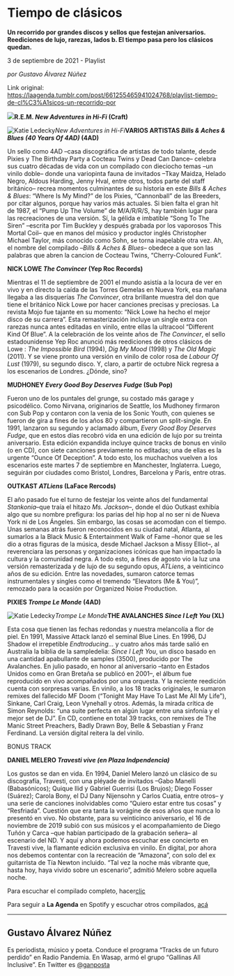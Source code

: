 # Tiempo de clásicos

**Un recorrido por grandes discos y sellos que festejan aniversarios. Reediciones de lujo, rarezas, lados b. El tiempo pasa pero los clásicos quedan.**

3 de septiembre de 2021 - Playlist

_por Gustavo Álvarez Núñez_

Link original: https://laagenda.tumblr.com/post/661255465941024768/playlist-tiempo-de-cl%C3%A1sicos-un-recorrido-por

![](https://64.media.tumblr.com/4542cd776a81b283096b08e574f9d93f/196ae5dc42cf7d83-4e/s500x750/8abd88fdacdb5b75c015769b26914a8f9e359c8f.png)**R.E.M. *New Adventures in Hi-Fi* (Craft)**  


![Katie Ledecky](https://64.media.tumblr.com/39a57f775aaa2126e976b1c9e13992bf/196ae5dc42cf7d83-26/s400x600/3b698bc9555580a4c9f627bef3edebb596bc096c.jpg)*New Adventures in Hi-Fi***VARIOS ARTISTAS *Bills & Aches & Blues (40 Years Of 4AD)* (4AD)**  

Un sello como 4AD –casa discográfica de artistas de todo talante, desde Pixies y The Birthday Party a Cocteau Twins y Dead Can Dance– celebra sus cuatro décadas de vida con un compilado con dieciocho temas –un vinilo doble– donde una variopinta fauna de invitados –Tkay Maidza, Helado Negro, Aldous Harding, Jenny Hval, entre otros, todos parte del staff británico– recrea momentos culminantes de su historia en este *Bills & Aches & Blues*: “Where Is My Mind?” de los Pixies, “Cannonball” de las Breeders, por citar algunos, porque hay varios más actuales. Si bien falta el gran hit de 1987, el “Pump Up The Volume” de M/A/R/R/S, hay también lugar para las recreaciones de una versión. Sí, la gélida e imbatible “Song To The Siren” –escrita por Tim Buckley y después grabada por los vaporosos This Mortal Coil– que en manos del músico y productor inglés Christopher Michael Taylor, más conocido como Sohn, se torna inapelable otra vez. Ah, el nombre del compilado –*Bills & Aches & Blues*– obedece a que son las palabras que abren la cancion de Cocteau Twins, “Cherry-Coloured Funk”.

**NICK LOWE *The Convincer* (Yep Roc Records)**  

Mientras el 11 de septiembre de 2001 el mundo asistía a la locura de ver en vivo y en directo la caída de las Torres Gemelas en Nueva York, esa mañana llegaba a las disquerías *The Convincer*, otra brillante muestra del don que tiene el británico Nick Lowe por hacer canciones precisas y preciosas. La revista Mojo fue tajante en su momento: “Nick Lowe ha hecho el mejor disco de su carrera”. Esta remasterización incluye un single extra con rarezas nunca antes editadas en vinilo, entre ellas la ultracool “Different Kind Of Blue”. A la celebración de los veinte años de *The Convincer*, el sello estadounidense Yep Roc anunció más reediciones de otros clásicos de Lowe : *The Impossible Bird* (1994), *Dig My Mood* (1998) y *The Old Magic* (2011). Y se viene pronto una versión en vinilo de color rosa de *Labour Of Lust* (1979), su segundo disco. Y, claro, a partir de octubre Nick regresa a los escenarios de Londres. ¿Dónde, sino?

**MUDHONEY *Every Good Boy Deserves Fudge* (Sub Pop)**  

Fueron uno de los puntales del grunge, su costado más garage y psicodélico. Como Nirvana, originarios de Seattle, los Mudhoney firmaron con Sub Pop y contaron con la venia de los Sonic Youth, con quienes se fueron de gira a fines de los años 80 y compartieron un split-single. En 1991, lanzaron su segundo y aclamado álbum, *Every Good Boy Deserves Fudge*, que en estos días recobró vida en una edición de lujo por su treinta aniversario. Esta edición expandida incluye quince tracks de bonus en vinilo (o en CD), con siete canciones previamente no editadas; una de ellas es la urgente “Ounce Of Deception”. A todo esto, los muchachos vuelven a los escenarios este martes 7 de septiembre en Manchester, Inglaterra. Luego, seguirán por ciudades como Bristol, Londres, Barcelona y París, entre otras.

**OUTKAST *ATLiens* (LaFace Rercods)**  

El año pasado fue el turno de festejar los veinte años del fundamental *Stankonia*–que traía el hitazo *Ms. Jackson*–, donde el dúo Outkast exhibía algo que su nombre prefigura: los parias del hip hop al no ser ni de Nueva York ni de Los Ángeles. Sin embargo, las cosas se acomodan con el tiempo. Unas semanas atrás fueron reconocidos en su ciudad natal, Atlanta, al sumarlos a la Black Music & Entertainment Walk of Fame –honor que se les dio a otras figuras de la música, desde Michael Jackson a Missy Elliot–, al reverenciara las personas y organizaciones icónicas que han impactado la cultura y la comunidad negra. A todo esto, a fines de agosto vio la luz una versión remasterizada y de lujo de su segundo opus, *ATLiens*, a veinticinco años de su edición. Entre las novedades, sumaron catorce temas instrumentales y singles como el tremendo “Elevators (Me & You)”, remozado para la ocasión por Organized Noise Production.

**PIXIES *Trompe Le Monde* (4AD)**  


![Katie Ledecky](https://64.media.tumblr.com/2fd8484786dc888fc6320b02e45fce5c/196ae5dc42cf7d83-dd/s400x600/7acbe8cf91e395c038d16a9550254ac9b6e0dcc3.jpg)*Trompe Le Monde***THE AVALANCHES *Since I Left You* (XL)**  

Esta cosa que tienen las fechas redondas y nuestra melancolía a flor de piel. En 1991, Massive Attack lanzó el seminal Blue Lines. En 1996, DJ Shadow el irrepetible *Endtroducing…* y cuatro años más tarde salió en Australia la biblia de la sampledelia: *Since I Left You*, un disco basado en una cantidad apabullante de samples (3500), producido por The Avalanches. En julio pasado, en honor al aniversario –tanto en Estados Unidos como en Gran Bretaña se publicó en 2001–, el álbum fue reproducido en vivo acompañados por una orquesta. Y la reciente reedición cuenta con sorpresas varias. En vinilo, a los 18 tracks originales, le sumaron remixes del fallecido MF Doom (“Tonight May Have To Last Me All My Life”), Sinkane, Carl Craig, Leon Vynehall y otros. Además, la mirada crítica de Simon Reynolds: “una suite perfecta en algún lugar entre una sinfonía y el mejor set de DJ”. En CD, contiene en total 39 tracks, con remixes de The Manic Street Preachers, Badly Drawn Boy, Belle & Sebastian y Franz Ferdinand. La versión digital reitera la del vinilo.

BONUS TRACK

**DANIEL MELERO *Travesti vive (en Plaza Indpendencia)***  

Los gustos se dan en vida. En 1994, Daniel Melero lanzó un clásico de su discografía, Travesti, con una pléyade de invitados –Gabo Manelli (Babasónicos); Quique Ilid y Gabriel Guerrisi (Los Brujos); Diego Fosser (Suárez); Carola Bony, el DJ Dany Nijensohn y Carlos Cuatia, entre otros– y una serie de canciones inolvidables como “Quiero estar entre tus cosas” y “Resfriada”. Cuestión que era tanta la vorágine de esos años que nunca lo presentó en vivo. No obstante, para su veinticinco aniversario, el 16 de noviembre de 2019 subió con sus músicos y el acompañamiento de Diego Tuñón y Carca –que habían participado de la grabación señera– al escenario del ND. Y aquí y ahora podemos escuchar ese concierto en Travesti vive, la flamante edición exclusiva en vinilo. En digital, por ahora nos debemos contentar con la recreación de “Amazona”, con solo del ex guitarrista de Tía Newton incluido. “Tal vez la noche más vibrante que, hasta hoy, haya vivido sobre un escenario”, admitió Melero sobre aquella noche.

Para escuchar el compilado completo, hacer[clic](https://t.umblr.com/redirect?z=https%3A%2F%2Fopen.spotify.com%2Fembed%2Fplaylist%2F3hBefet5FElnDNGWjlGhXz&t=ZjY5ZDE1ZjM0ZTJhMGVmODliMGM0MzRmNzRjNWU3ODNjMGU3Nzg4NSx6SFd0SVU0MA%3D%3D&b=t%3AXDz46txpppLgDp7rJlWQpw&p=https%3A%2F%2Flaagenda.tumblr.com%2Fpost%2F661255465941024768%2Fplaylist-tiempo-de-cl%25C3%25A1sicos-un-recorrido-por&m=1&ts=1705436583)

Para seguir a **La Agenda** en Spotify y escuchar otros compilados, [acá](https://t.umblr.com/redirect?z=https%3A%2F%2Fopen.spotify.com%2Fuser%2Fsw7jovcft51wn1tjheb4njibk&t=ZDkzYWRlNThhMzU4NGI5ODY2MThkZGM3NTZkY2Y2MjliZDliMTMxOCx6SFd0SVU0MA%3D%3D&b=t%3AXDz46txpppLgDp7rJlWQpw&p=https%3A%2F%2Flaagenda.tumblr.com%2Fpost%2F661255465941024768%2Fplaylist-tiempo-de-cl%25C3%25A1sicos-un-recorrido-por&m=1&ts=1705436583)

  




---

 Gustavo Álvarez Núñez
----------------------

Es periodista, músico y poeta. Conduce el programa “Tracks de un futuro perdido” en Radio Pandemia. En Wasap, armó el grupo “Gallinas All Inclusive”. En Twitter es [@ganposta](https://twitter.com/ganposta?lang=es)

